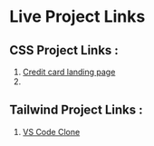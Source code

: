 # Live Project Links

## CSS Project Links :
1. [Credit card landing page](https://sensational-capybara-0ef93d.netlify.app)
2. 

## Tailwind Project Links :
1. [VS Code Clone](https://lazy-vscode-clone.netlify.app/)